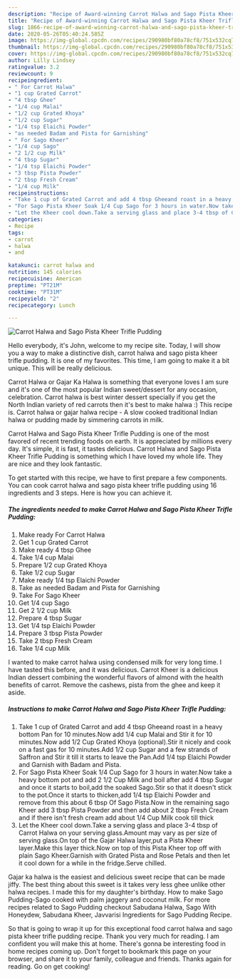 ```yaml
---
description: "Recipe of Award-winning Carrot Halwa and Sago Pista Kheer Trifle Pudding"
title: "Recipe of Award-winning Carrot Halwa and Sago Pista Kheer Trifle Pudding"
slug: 1866-recipe-of-award-winning-carrot-halwa-and-sago-pista-kheer-trifle-pudding
date: 2020-05-26T05:40:24.585Z
image: https://img-global.cpcdn.com/recipes/290980bf80a78cf8/751x532cq70/carrot-halwa-and-sago-pista-kheer-trifle-pudding-recipe-main-photo.jpg
thumbnail: https://img-global.cpcdn.com/recipes/290980bf80a78cf8/751x532cq70/carrot-halwa-and-sago-pista-kheer-trifle-pudding-recipe-main-photo.jpg
cover: https://img-global.cpcdn.com/recipes/290980bf80a78cf8/751x532cq70/carrot-halwa-and-sago-pista-kheer-trifle-pudding-recipe-main-photo.jpg
author: Lilly Lindsey
ratingvalue: 3.2
reviewcount: 9
recipeingredient:
- " For Carrot Halwa"
- "1 cup Grated Carrot"
- "4 tbsp Ghee"
- "1/4 cup Malai"
- "1/2 cup Grated Khoya"
- "1/2 cup Sugar"
- "1/4 tsp Elaichi Powder"
- "as needed Badam and Pista for Garnishing"
- " For Sago Kheer"
- "1/4 cup Sago"
- "2 1/2 cup Milk"
- "4 tbsp Sugar"
- "1/4 tsp Elaichi Powder"
- "3 tbsp Pista Powder"
- "2 tbsp Fresh Cream"
- "1/4 cup Milk"
recipeinstructions:
- "Take 1 cup of Grated Carrot and add 4 tbsp Gheeand roast in a heavy bottom Pan for 10 minutes.Now add 1/4 cup Malai and Stir it for 10 minutes.Now add 1/2 Cup Grated Khoya (optional).Stir it nicely and cook on a fast gas for 10 minutes.Add 1/2 cup Sugar and a few strands of Saffron and Stir it till it starts to leave the Pan.Add 1/4 tsp Elaichi Powder and Garnish with Badam and Pista."
- "For Sago Pista Kheer Soak 1/4 Cup Sago for 3 hours in water.Now take a heavy bottom pot and add 2 1/2 Cup Milk and boil after add 4 tbsp Sugar and once it starts to boil,add the soaked Sago.Stir so that it doesn&#39;t stick to the pot.Once it starts to thicken,add 1/4 tsp Elaichi Powder and remove from this about 6 tbsp Of Sago Pista.Now in the remaining sago Kheer add 3 tbsp Pista Powder and then add about 2 tbsp Fresh Cream and if there isn&#39;t fresh cream add about 1/4 Cup Milk cook till thick"
- "Let the Kheer cool down.Take a serving glass and place 3-4 tbsp of Carrot Halwa on your serving glass.Amount may vary as per size of serving glass.On top of the Gajar Halwa layer,put a Pista Kheer layer.Make this layer thick.Now on top of this Pista Kheer top off with plain Sago Kheer.Garnish with Grated Pista and Rose Petals and then let it cool down for a while in the fridge.Serve chilled."
categories:
- Recipe
tags:
- carrot
- halwa
- and

katakunci: carrot halwa and 
nutrition: 145 calories
recipecuisine: American
preptime: "PT21M"
cooktime: "PT31M"
recipeyield: "2"
recipecategory: Lunch

---
```



![Carrot Halwa and Sago Pista Kheer Trifle Pudding](https://img-global.cpcdn.com/recipes/290980bf80a78cf8/751x532cq70/carrot-halwa-and-sago-pista-kheer-trifle-pudding-recipe-main-photo.jpg)

Hello everybody, it's John, welcome to my recipe site. Today, I will show you a way to make a distinctive dish, carrot halwa and sago pista kheer trifle pudding. It is one of my favorites. This time, I am going to make it a bit unique. This will be really delicious.

Carrot Halwa or Gajar Ka Halwa is something that everyone loves I am sure and it&#39;s one of the most popular Indian sweet/dessert for any occasion, celebration. Carrot halwa is best winter dessert specially if you get the North Indian variety of red carrots then it&#39;s best to make halwa :) This recipe is. Carrot halwa or gajar halwa recipe - A slow cooked traditional Indian halwa or pudding made by simmering carrots in milk.

Carrot Halwa and Sago Pista Kheer Trifle Pudding is one of the most favored of recent trending foods on earth. It is appreciated by millions every day. It's simple, it is fast, it tastes delicious. Carrot Halwa and Sago Pista Kheer Trifle Pudding is something which I have loved my whole life. They are nice and they look fantastic.


To get started with this recipe, we have to first prepare a few components. You can cook carrot halwa and sago pista kheer trifle pudding using 16 ingredients and 3 steps. Here is how you can achieve it.

<!--inarticleads1-->

##### The ingredients needed to make Carrot Halwa and Sago Pista Kheer Trifle Pudding:

1. Make ready  For Carrot Halwa
1. Get 1 cup Grated Carrot
1. Make ready 4 tbsp Ghee
1. Take 1/4 cup Malai
1. Prepare 1/2 cup Grated Khoya
1. Take 1/2 cup Sugar
1. Make ready 1/4 tsp Elaichi Powder
1. Take as needed Badam and Pista for Garnishing
1. Take  For Sago Kheer
1. Get 1/4 cup Sago
1. Get 2 1/2 cup Milk
1. Prepare 4 tbsp Sugar
1. Get 1/4 tsp Elaichi Powder
1. Prepare 3 tbsp Pista Powder
1. Take 2 tbsp Fresh Cream
1. Take 1/4 cup Milk


I wanted to make carrot halwa using condensed milk for very long time. I have tasted this before, and it was delicious. Carrot Kheer is a delicious Indian dessert combining the wonderful flavors of almond with the health benefits of carrot. Remove the cashews, pista from the ghee and keep it aside. 

<!--inarticleads2-->

##### Instructions to make Carrot Halwa and Sago Pista Kheer Trifle Pudding:

1. Take 1 cup of Grated Carrot and add 4 tbsp Gheeand roast in a heavy bottom Pan for 10 minutes.Now add 1/4 cup Malai and Stir it for 10 minutes.Now add 1/2 Cup Grated Khoya (optional).Stir it nicely and cook on a fast gas for 10 minutes.Add 1/2 cup Sugar and a few strands of Saffron and Stir it till it starts to leave the Pan.Add 1/4 tsp Elaichi Powder and Garnish with Badam and Pista.
1. For Sago Pista Kheer Soak 1/4 Cup Sago for 3 hours in water.Now take a heavy bottom pot and add 2 1/2 Cup Milk and boil after add 4 tbsp Sugar and once it starts to boil,add the soaked Sago.Stir so that it doesn&#39;t stick to the pot.Once it starts to thicken,add 1/4 tsp Elaichi Powder and remove from this about 6 tbsp Of Sago Pista.Now in the remaining sago Kheer add 3 tbsp Pista Powder and then add about 2 tbsp Fresh Cream and if there isn&#39;t fresh cream add about 1/4 Cup Milk cook till thick
1. Let the Kheer cool down.Take a serving glass and place 3-4 tbsp of Carrot Halwa on your serving glass.Amount may vary as per size of serving glass.On top of the Gajar Halwa layer,put a Pista Kheer layer.Make this layer thick.Now on top of this Pista Kheer top off with plain Sago Kheer.Garnish with Grated Pista and Rose Petals and then let it cool down for a while in the fridge.Serve chilled.


Gajar ka halwa is the easiest and delicious sweet recipe that can be made jiffy. The best thing about this sweet is it takes very less ghee unlike other halwa recipes. I made this for my daughter&#39;s birthday. How to make Sago Pudding-Sago cooked with palm jaggery and coconut milk. For more recipes related to Sago Pudding checkout Sabudana Halwa, Sago With Honeydew, Sabudana Kheer, Javvarisi Ingredients for Sago Pudding Recipe. 

So that is going to wrap it up for this exceptional food carrot halwa and sago pista kheer trifle pudding recipe. Thank you very much for reading. I am confident you will make this at home. There's gonna be interesting food in home recipes coming up. Don't forget to bookmark this page on your browser, and share it to your family, colleague and friends. Thanks again for reading. Go on get cooking!
